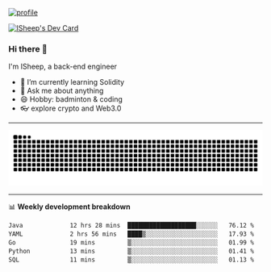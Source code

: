 [![profile](https://user-images.githubusercontent.com/54968314/208005045-e4b42f3b-833d-4242-bfcc-e764865553a2.svg)](https://www.calligrapher.ai/)

<a href="https://app.daily.dev/linziyang1106"><img src="https://api.daily.dev/devcards/v2/i4Spwx5Skx5FpTqWcwoit.png?r=kgx&type=wide" width="652" alt="ISheep's Dev Card"/></a>

### Hi there 🐏

I'm ISheep, a back-end engineer

- 🔭 I’m currently learning Solidity
- 💬 Ask me about anything
- 😄 Hobby: badminton & coding
- 👓 explore crypto and Web3.0

-------

![](https://raw.githubusercontent.com/ISheepp/ISheepp/output/github-contribution-grid-snake.svg)

-------

📊 **Weekly development breakdown**
<!--START_SECTION:waka-->

```txt
Java             12 hrs 28 mins  ███████████████████░░░░░░   76.12 %
YAML             2 hrs 56 mins   ████▒░░░░░░░░░░░░░░░░░░░░   17.93 %
Go               19 mins         ▒░░░░░░░░░░░░░░░░░░░░░░░░   01.99 %
Python           13 mins         ▒░░░░░░░░░░░░░░░░░░░░░░░░   01.41 %
SQL              11 mins         ▒░░░░░░░░░░░░░░░░░░░░░░░░   01.13 %
```

<!--END_SECTION:waka-->
